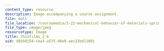 ```yaml
---
content_type: resource
description: Image accompanying a course assignment.
file: null
file_location: /coursemedia/3-22-mechanical-behavior-of-materials-spring-2008/d6b50158cea3a57590e0aec32bd11001_thinfilms_2_6.jpg
file_type: image/jpeg
resourcetype: Image
title: thinfilms_2_6
uid: d6b50158-cea3-a575-90e0-aec32bd11001
---
```


